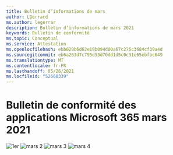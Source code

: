 ```yaml
---
title: Bulletin d’informations de mars
author: LGerrard
ms.author: legerrar
description: Bulletin d’informations de mars 2021
keywords: Bulletin de conformité
ms.topic: Conceptual
ms.service: Attestation
ms.openlocfilehash: ebb029b6d62e19b094d00a67c275c3684cf39a4d
ms.sourcegitcommit: eb6a263d7c795d93d70dd1d5c0c91e65ebfbc649
ms.translationtype: MT
ms.contentlocale: fr-FR
ms.lasthandoff: 05/26/2021
ms.locfileid: "52668339"
---
```

# <a name="march-2021-microsoft-365-app-compliance-newsletter"></a>Bulletin de conformité des applications Microsoft 365 mars 2021

![1er ](https://github.com/MicrosoftDocs/OfficeDocs-AppCompliance-pr/blob/master/Apps/media/March1.PNG)
 ![ mars 2 ](https://github.com/MicrosoftDocs/OfficeDocs-AppCompliance-pr/blob/master/Apps/media/March2.PNG)
 ![ mars 3 ](https://github.com/MicrosoftDocs/OfficeDocs-AppCompliance-pr/blob/master/Apps/media/March3.PNG)
 ![ mars 4](https://github.com/MicrosoftDocs/OfficeDocs-AppCompliance-pr/blob/master/Apps/media/March4.PNG)
